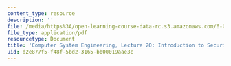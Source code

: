 ```yaml
---
content_type: resource
description: ''
file: /media/https%3A/open-learning-course-data-rc.s3.amazonaws.com/6-033-computer-system-engineering-spring-2018/d2e877f5f48f5bd23165bb00019aae3c_MIT6_033S18lec20.pdf
file_type: application/pdf
resourcetype: Document
title: 'Computer System Engineering, Lecture 20: Introduction to Security'
uid: d2e877f5-f48f-5bd2-3165-bb00019aae3c
---
```

